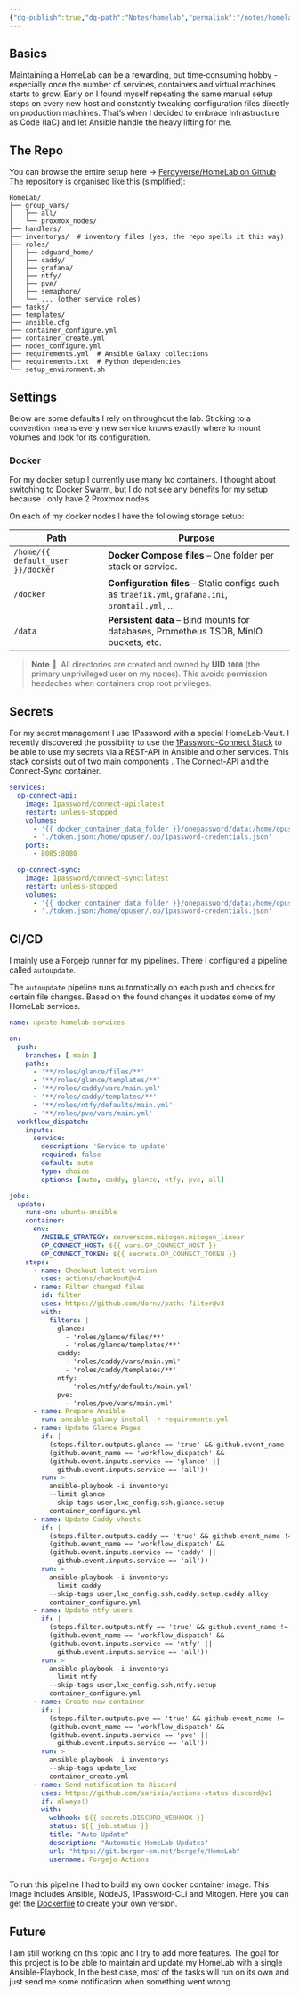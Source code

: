 ```yaml
---
{"dg-publish":true,"dg-path":"Notes/homelab","permalink":"/notes/homelab/","tags":["notes/fern"],"noteIcon":"fern"}
---
```


## Basics

Maintaining a HomeLab can be a rewarding, but time‑consuming hobby - especially once the number of services, containers and virtual machines starts to grow. Early on I found myself repeating the same manual setup steps on every new host and constantly tweaking configuration files directly on production machines. That’s when I decided to embrace Infrastructure as Code (IaC) and let Ansible handle the heavy lifting for me.

## The Repo

You can browse the entire setup here -> [Ferdyverse/HomeLab on Github](https://github.com/Ferdyverse/HomeLab) 
The repository is organised like this (simplified):
```
HomeLab/
├── group_vars/
│   ├── all/
│   └── proxmox_nodes/
├── handlers/
├── inventorys/  # inventory files (yes, the repo spells it this way)
├── roles/
│   ├── adguard_home/
│   ├── caddy/
│   ├── grafana/
│   ├── ntfy/
│   ├── pve/
│   ├── semaphore/
│   └── ... (other service roles)
├── tasks/
├── templates/
├── ansible.cfg
├── container_configure.yml
├── container_create.yml
├── nodes_configure.yml
├── requirements.yml  # Ansible Galaxy collections
├── requirements.txt  # Python dependencies
└── setup_environment.sh
```
## Settings
Below are some defaults I rely on throughout the lab. Sticking to a convention means every new service knows exactly where to mount volumes and look for its configuration.
### Docker
For my docker setup I currently use many lxc containers. I thought about switching to Docker Swarm, but I do not see any benefits for my setup because I only have 2 Proxmox nodes.

On each of my docker nodes I have the following storage setup:

| Path                              | Purpose                                                                                          |
| --------------------------------- | ------------------------------------------------------------------------------------------------ |
| `/home/{{ default_user }}/docker` | **Docker Compose files** – One folder per stack or service.                                      |
| `/docker`                         | **Configuration files** – Static configs such as `traefik.yml`, `grafana.ini`, `promtail.yml`, … |
| `/data`                           | **Persistent data** – Bind mounts for databases, Prometheus TSDB, MinIO buckets, etc.            |

> **Note 📝**  All directories are created and owned by **UID `1000`** (the primary unprivileged user on my nodes). This avoids permission headaches when containers drop root privileges.

## Secrets
For my secret management I use 1Password with a special HomeLab-Vault. I recently discovered the possibility to use the [1Password-Connect Stack](https://developer.1password.com/docs/connect/) to be able to use my secrets via a REST-API in Ansible and other services. This stack consists out of two main components . The Connect-API and the Connect-Sync container.

```yaml
services:
  op-connect-api:
    image: 1password/connect-api:latest
    restart: unless-stopped
    volumes:
      - '{{ docker_container_data_folder }}/onepassword/data:/home/opuser/.op/data'
      - './token.json:/home/opuser/.op/1password-credentials.json'
    ports:
      - 8085:8080

  op-connect-sync:
    image: 1password/connect-sync:latest
    restart: unless-stopped
    volumes:
      - '{{ docker_container_data_folder }}/onepassword/data:/home/opuser/.op/data'
      - './token.json:/home/opuser/.op/1password-credentials.json'
```

## CI/CD

I mainly use a Forgejo runner for my pipelines. There I configured a pipeline called `autoupdate`.

The `autoupdate` pipeline runs automatically on each push and checks for certain file changes. Based on the found changes it updates some of my HomeLab services.

```yaml
name: update-homelab-services

on:
  push:
    branches: [ main ]
    paths:
      - '**/roles/glance/files/**'
      - '**/roles/glance/templates/**'
      - '**/roles/caddy/vars/main.yml'
      - '**/roles/caddy/templates/**'
      - '**/roles/ntfy/defaults/main.yml'
      - '**/roles/pve/vars/main.yml'
  workflow_dispatch:
    inputs:
      service:
        description: 'Service to update'
        required: false
        default: auto
        type: choice
        options: [auto, caddy, glance, ntfy, pve, all]

jobs:
  update:
    runs-on: ubuntu-ansible
    container:
      env:
        ANSIBLE_STRATEGY: serverscom.mitogen.mitogen_linear
        OP_CONNECT_HOST: ${{ vars.OP_CONNECT_HOST }}
        OP_CONNECT_TOKEN: ${{ secrets.OP_CONNECT_TOKEN }}
    steps:
      - name: Checkout latest version
        uses: actions/checkout@v4
      - name: Filter changed files
        id: filter
        uses: https://github.com/dorny/paths-filter@v3
        with:
          filters: |
            glance:
              - 'roles/glance/files/**'
              - 'roles/glance/templates/**'
            caddy:
              - 'roles/caddy/vars/main.yml'
              - 'roles/caddy/templates/**'
            ntfy:
              - 'roles/ntfy/defaults/main.yml'
            pve:
              - 'roles/pve/vars/main.yml'
      - name: Prepare Ansible
        run: ansible-galaxy install -r requirements.yml
      - name: Update Glance Pages
        if: |
          (steps.filter.outputs.glance == 'true' && github.event_name != 'workflow_dispatch') ||
          (github.event_name == 'workflow_dispatch' &&
          (github.event.inputs.service == 'glance' ||
            github.event.inputs.service == 'all'))
        run: >
          ansible-playbook -i inventorys
          --limit glance
          --skip-tags user,lxc_config.ssh,glance.setup
          container_configure.yml
      - name: Update Caddy vhosts
        if: |
          (steps.filter.outputs.caddy == 'true' && github.event_name != 'workflow_dispatch') ||
          (github.event_name == 'workflow_dispatch' &&
          (github.event.inputs.service == 'caddy' ||
            github.event.inputs.service == 'all'))
        run: >
          ansible-playbook -i inventorys
          --limit caddy
          --skip-tags user,lxc_config.ssh,caddy.setup,caddy.alloy
          container_configure.yml
      - name: Update ntfy users
        if: |
          (steps.filter.outputs.ntfy == 'true' && github.event_name != 'workflow_dispatch') ||
          (github.event_name == 'workflow_dispatch' &&
          (github.event.inputs.service == 'ntfy' ||
            github.event.inputs.service == 'all'))
        run: >
          ansible-playbook -i inventorys
          --limit ntfy
          --skip-tags user,lxc_config.ssh,ntfy.setup
          container_configure.yml
      - name: Create new container
        if: |
          (steps.filter.outputs.pve == 'true' && github.event_name != 'workflow_dispatch') ||
          (github.event_name == 'workflow_dispatch' &&
          (github.event.inputs.service == 'pve' ||
            github.event.inputs.service == 'all'))
        run: >
          ansible-playbook -i inventorys
          --skip-tags update_lxc
          container_create.yml
      - name: Send notification to Discord
        uses: https://github.com/sarisia/actions-status-discord@v1
        if: always()
        with:
          webhook: ${{ secrets.DISCORD_WEBHOOK }}
          status: ${{ job.status }}
          title: "Auto Update"
          description: "Automatic HomeLab Updates"
          url: "https://git.berger-em.net/bergefe/HomeLab"
          username: Forgejo Actions
          
```

To run this pipeline I had to build my own docker container image. This image includes Ansible, NodeJS, 1Password-CLI and Mitogen. Here you can get the [Dockerfile](https://git.berger-em.net/bergefe/docker-images/src/branch/main/forgejo/ubuntu/24.04-ansible/Dockerfile) to create your own version.

## Future

I am still working on this topic and I try to add more features. The goal for this project is to be able to maintain and update my HomeLab with a single Ansible-Playbook, In the best case, most of the tasks will run on its own and just send me some notification when something went wrong.
